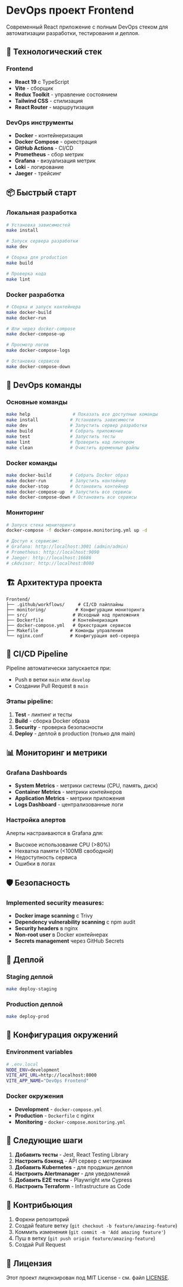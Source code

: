 # DevOps проект Frontend

Современный React приложение с полным DevOps стеком для автоматизации разработки, тестирования и деплоя.

## 🚀 Технологический стек

### Frontend
- **React 19** с TypeScript
- **Vite** - сборщик
- **Redux Toolkit** - управление состоянием
- **Tailwind CSS** - стилизация
- **React Router** - маршрутизация

### DevOps инструменты
- **Docker** - контейнеризация
- **Docker Compose** - оркестрация
- **GitHub Actions** - CI/CD
- **Prometheus** - сбор метрик
- **Grafana** - визуализация метрик
- **Loki** - логирование
- **Jaeger** - трейсинг

## 📦 Быстрый старт

### Локальная разработка

```bash
# Установка зависимостей
make install

# Запуск сервера разработки
make dev

# Сборка для production
make build

# Проверка кода
make lint
```

### Docker разработка

```bash
# Сборка и запуск контейнера
make docker-build
make docker-run

# Или через docker-compose
make docker-compose-up

# Просмотр логов
make docker-compose-logs

# Остановка сервисов
make docker-compose-down
```

## 🔧 DevOps команды

### Основные команды
```bash
make help                # Показать все доступные команды
make install            # Установить зависимости
make dev                # Запустить сервер разработки
make build              # Собрать приложение
make test               # Запустить тесты
make lint               # Проверить код линтером
make clean              # Очистить временные файлы
```

### Docker команды
```bash
make docker-build       # Собрать Docker образ
make docker-run         # Запустить контейнер
make docker-stop        # Остановить контейнер
make docker-compose-up  # Запустить все сервисы
make docker-compose-down # Остановить все сервисы
```

### Мониторинг
```bash
# Запуск стека мониторинга
docker-compose -f docker-compose.monitoring.yml up -d

# Доступ к сервисам:
# Grafana: http://localhost:3001 (admin/admin)
# Prometheus: http://localhost:9090
# Jaeger: http://localhost:16686
# cAdvisor: http://localhost:8080
```

## 🏗️ Архитектура проекта

```
Frontend/
├── .github/workflows/     # CI/CD пайплайны
├── monitoring/           # Конфигурации мониторинга
├── src/                 # Исходный код приложения
├── Dockerfile           # Контейнеризация
├── docker-compose.yml   # Оркестрация сервисов
├── Makefile            # Команды управления
└── nginx.conf          # Конфигурация веб-сервера
```

## 🔄 CI/CD Pipeline

Pipeline автоматически запускается при:
- Push в ветки `main` или `develop`
- Создании Pull Request в `main`

### Этапы pipeline:
1. **Test** - линтинг и тесты
2. **Build** - сборка Docker образа
3. **Security** - проверка безопасности
4. **Deploy** - деплой в production (только для main)

## 📊 Мониторинг и метрики

### Grafana Dashboards
- **System Metrics** - метрики системы (CPU, память, диск)
- **Container Metrics** - метрики контейнеров
- **Application Metrics** - метрики приложения
- **Logs Dashboard** - централизованные логи

### Настройка алертов
Алерты настраиваются в Grafana для:
- Высокое использование CPU (>80%)
- Нехватка памяти (<100MB свободной)
- Недоступность сервиса
- Ошибки в логах

## 🛡️ Безопасность

### Implemented security measures:
- **Docker image scanning** с Trivy
- **Dependency vulnerability scanning** с npm audit
- **Security headers** в nginx
- **Non-root user** в Docker контейнерах
- **Secrets management** через GitHub Secrets

## 🚀 Деплой

### Staging деплой
```bash
make deploy-staging
```

### Production деплой
```bash
make deploy-prod
```

## 🔧 Конфигурация окружений

### Environment variables
```bash
# .env.local
NODE_ENV=development
VITE_API_URL=http://localhost:8000
VITE_APP_NAME="DevOps Frontend"
```

### Docker окружения
- **Development** - `docker-compose.yml`
- **Production** - `Dockerfile` с nginx
- **Monitoring** - `docker-compose.monitoring.yml`

## 📝 Следующие шаги

1. **Добавить тесты** - Jest, React Testing Library
2. **Настроить бэкенд** - API сервер с метриками
3. **Добавить Kubernetes** - для продакшн деплоя
4. **Настроить Alertmanager** - для уведомлений
5. **Добавить E2E тесты** - Playwright или Cypress
6. **Настроить Terraform** - Infrastructure as Code

## 🤝 Контрибьюция

1. Форкни репозиторий
2. Создай feature ветку (`git checkout -b feature/amazing-feature`)
3. Коммить изменения (`git commit -m 'Add amazing feature'`)
4. Пуш в ветку (`git push origin feature/amazing-feature`)
5. Создай Pull Request

## 📄 Лицензия

Этот проект лицензирован под MIT License - см. файл [LICENSE](LICENSE).